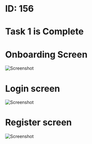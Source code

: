 # ID: 156

# Task 1 is Complete

# Onboarding Screen
![Screenshot](https://github.com/Ikyrillos/imges/blob/main/onboarding.jpeg)

# Login screen
![Screenshot](https://github.com/Ikyrillos/imges/blob/main/signin.jpeg)

# Register screen
![Screenshot](https://github.com/Ikyrillos/imges/blob/main/register.jpeg)
